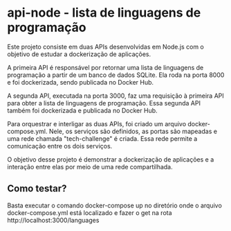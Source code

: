 # api-node - lista de linguagens de programação

Este projeto consiste em duas APIs desenvolvidas em Node.js com o objetivo de estudar a dockerização de aplicações. 

A primeira API é responsável por retornar uma lista de linguagens de programação a partir de um banco de dados SQLite. Ela roda na porta 8000 e foi dockerizada, sendo publicada no Docker Hub.

A segunda API, executada na porta 3000, faz uma requisição à primeira API para obter a lista de linguagens de programação. Essa segunda API também foi dockerizada e publicada no Docker Hub.

Para orquestrar e interligar as duas APIs, foi criado um arquivo docker-compose.yml. Nele, os serviços são definidos, as portas são mapeadas e uma rede chamada "tech-challenge" é criada. Essa rede permite a comunicação entre os dois serviços.

O objetivo desse projeto é demonstrar a dockerização de aplicações e a interação entre elas por meio de uma rede compartilhada.



## Como testar?

Basta executar o comando docker-compose up no diretório onde o arquivo docker-compose.yml está localizado e fazer o get na rota http://localhost:3000/languages

